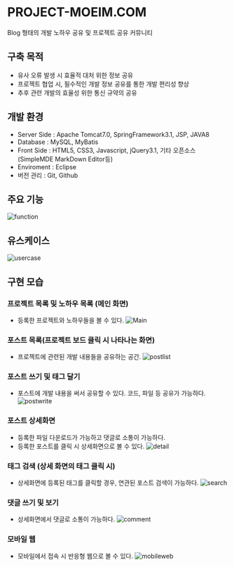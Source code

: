 # PROJECT-MOEIM.COM
Blog 형태의 개발 노하우 공유 및 프로젝트 공유 커뮤니티

## 구축 목적
* 유사 오류 발생 시 효율적 대처 위한 정보 공유
* 프로젝트 협업 시, 필수적인 개발 정보 공유를 통한 개발 편리성 향상
* 추후 관련 개발의 효율성 위한 통신 규약의 공유

## 개발 환경
* Server Side : Apache Tomcat7.0, SpringFramework3.1, JSP, JAVA8
* Database : MySQL, MyBatis
* Front Side : HTML5, CSS3, Javascript, jQuery3.1, 기타 오픈소스(SimpleMDE MarkDown Editor등)
* Enviroment : Eclipse
* 버전 관리 : Git, Github

## 주요 기능
![function](https://github.com/hyunhee7/PROJECT-MOEIM.COM/blob/master/screenshot/%EA%B8%B0%EB%8A%A5%EC%A0%95%EC%9D%98.png)

## 유스케이스
![usercase](https://github.com/hyunhee7/PROJECT-MOEIM.COM/blob/master/screenshot/usecase.png)

## 구현 모습
### 프로젝트 목록 및 노하우 목록 (메인 화면)
- 등록한 프로젝트와 노하우들을 볼 수 있다.
![Main](https://github.com/hyunhee7/PROJECT-MOEIM.COM/blob/master/screenshot/Main.png)



### 포스트 목록(프로젝트 보드 클릭 시 나타나는 화면)
- 프로젝트에 관련된 개발 내용들을 공유하는 공간.
![postlist](https://github.com/hyunhee7/PROJECT-MOEIM.COM/blob/master/screenshot/projectTimeline.png)



### 포스트 쓰기 및 태그 달기
- 포스트에 개발 내용을 써서 공유할 수 있다. 코드, 파일 등 공유가 가능하다.
![postwrite](https://github.com/hyunhee7/PROJECT-MOEIM.COM/blob/master/screenshot/postWrite.png)



### 포스트 상세화면
- 등록한 파일 다운로드가 가능하고 댓글로 소통이 가능하다. 
- 등록한 포스트를 클릭 시 상세화면으로 볼 수 있다. 
![detail](https://github.com/hyunhee7/PROJECT-MOEIM.COM/blob/master/screenshot/knowhowDetail.png)




### 태그 검색 (상세 화면의 태그 클릭 시)
- 상세화면에 등록된 태그를 클릭할 경우, 연관된 포스트 검색이 가능하다.
![search](https://github.com/hyunhee7/PROJECT-MOEIM.COM/blob/master/screenshot/knowhowSearch.png)



### 댓글 쓰기 및 보기
- 상세화면에서 댓글로 소통이 가능하다.
![comment](https://github.com/hyunhee7/PROJECT-MOEIM.COM/blob/master/screenshot/comment.png)



### 모바일 웹
- 모바일에서 접속 시 반응형 웹으로 볼 수 있다.
![mobileweb](https://github.com/hyunhee7/PROJECT-MOEIM.COM/blob/master/screenshot/mobilecomment.png)



